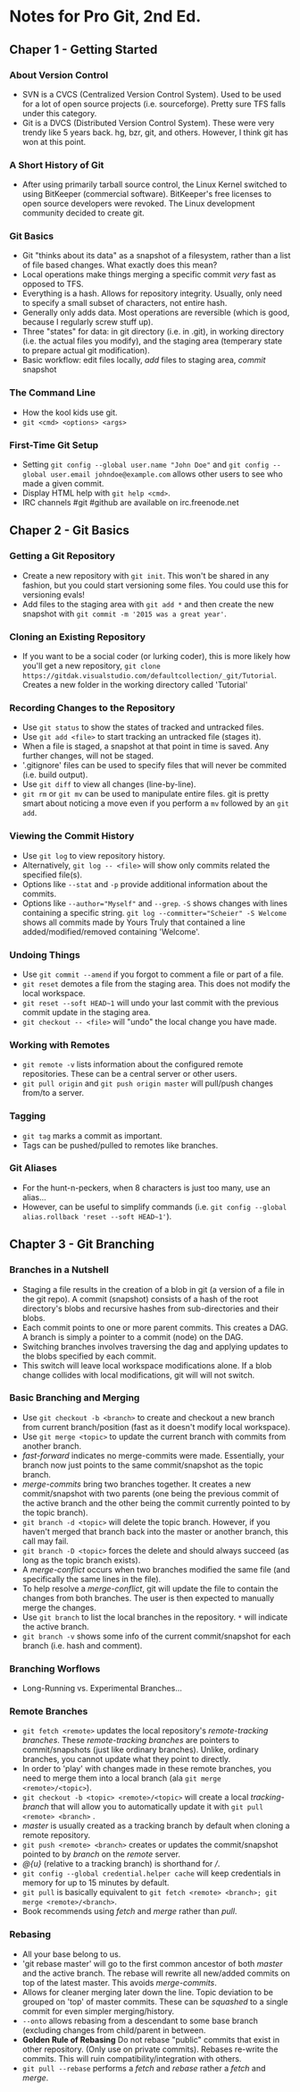 # Notes for Pro Git, 2nd Ed.

## Chaper 1 - Getting Started

### About Version Control
* SVN is a CVCS (Centralized Version Control System).  Used to be used for a lot of open source projects (i.e. sourceforge).  Pretty sure TFS falls under this category.
* Git is a DVCS (Distributed Version Control System).  These were very trendy like 5 years back.  hg, bzr, git, and others.  However, I think git has won at this point. 

### A Short History of Git
* After using primarily tarball source control, the Linux Kernel switched to using BitKeeper (commercial software).  BitKeeper's free licenses to open source developers were revoked.  The Linux development community decided to create git.

### Git Basics
* Git "thinks about its data" as a snapshot of a filesystem, rather than a list of file based changes.  What exactly does this mean?
* Local operations make things merging a specific commit *very* fast as opposed to TFS.
* Everything is a hash.  Allows for repository integrity.  Usually, only need to specify a small subset of characters, not entire hash.
* Generally only adds data.  Most operations are reversible (which is good, because I regularly screw stuff up).
* Three "states" for data: in git directory (i.e. in .git), in working directory (i.e. the actual files you modify), and the staging area (temperary state to prepare actual git modification).
* Basic workflow:  edit files locally, *add* files to staging area, *commit* snapshot

### The Command Line
* How the kool kids use git.
* `git <cmd> <options> <args>`

### First-Time Git Setup
* Setting `git config --global user.name "John Doe"` and `git config --global user.email johndoe@example.com` allows other users to see who made a given commit.
* Display HTML help with `git help <cmd>`.
* IRC channels #git #github are available on irc.freenode.net


## Chaper 2 - Git Basics

### Getting a Git Repository
* Create a new repository with `git init`.  This won't be shared in any fashion, but you could start versioning some files.  You could use this for versioning evals!
* Add files to the staging area with `git add *` and then create the new snapshot with `git commit -m '2015 was a great year'`.

### Cloning an Existing Repository
* If you want to be a social coder (or lurking coder), this is more likely how you'll get a new repository, `git clone https://gitdak.visualstudio.com/defaultcollection/_git/Tutorial`.  Creates a new folder in the working directory called 'Tutorial'

### Recording Changes to the Repository
* Use `git status` to show the states of tracked and untracked files.
* Use `git add <file>` to start tracking an untracked file (stages it).
* When a file is staged, a snapshot at that point in time is saved.  Any further changes, will not be staged.
* '.gitignore' files can be used to specify files that will never be commited (i.e. build output).
* Use `git diff` to view all changes (line-by-line).
* `git rm` or `git mv` can be used to manipulate entire files.  git is pretty smart about noticing a move even if you perform a `mv` followed by an `git add`.

### Viewing the Commit History
* Use `git log` to view repository history.
* Alternatively, `git log -- <file>` will show only commits related the specified file(s).
* Options like `--stat` and `-p` provide additional information about the commits.
* Options like `--author="Myself"` and `--grep`. `-S` shows changes with lines containing a specific string.  `git log --committer="Scheier" -S Welcome` shows all commits made by Yours Truly that contained a line added/modified/removed containing 'Welcome'.

### Undoing Things
* Use `git commit --amend` if you forgot to comment a file or part of a file.
* `git reset` demotes a file from the staging area.  This does not modify the local workspace.
* `git reset --soft HEAD~1` will undo your last commit with the previous commit update in the staging area.
* `git checkout -- <file>` will "undo" the local change you have made.

### Working with Remotes
* `git remote -v` lists information about the configured remote repositories.  These can be a central server or other users.
* `git pull origin` and `git push origin master` will pull/push changes from/to a server.

### Tagging
* `git tag` marks a commit as important.
* Tags can be pushed/pulled to remotes like branches.

### Git Aliases
* For the hunt-n-peckers, when 8 characters is just too many, use an alias...
* However, can be useful to simplify commands (i.e. `git config --global alias.rollback 'reset --soft HEAD~1'`).

## Chapter 3 - Git Branching

### Branches in a Nutshell
* Staging a file results in the creation of a blob in git (a version of a file in the git repo).  A commit (snapshot) consists of a hash of the root directory's blobs and recursive hashes from sub-directories and their blobs.
* Each commit points to one or more parent commits.  This creates a DAG.  A branch is simply a pointer to a commit (node) on the DAG.
* Switching branches involves traversing the dag and applying updates to the blobs specified by each commit.
* This switch will leave local workspace modifications alone.  If a blob change collides with local modifications, git will will not switch.

### Basic Branching and Merging
* Use `git checkout -b <branch>` to create and checkout a new branch from current branch/position (fast as it doesn't modify local workspace).
* Use `git merge <topic>` to update the current branch with commits from another branch.
* *fast-forward* indicates no merge-commits were made.  Essentially, your branch now just points to the same commit/snapshot as the topic branch.
* *merge-commits* bring two branches together.  It creates a new commit/snapshot with two parents (one being the previous commit of the active branch and the other being the commit currently pointed to by the topic branch). 
* `git branch -d <topic>` will delete the topic branch.  However, if you haven't merged that branch back into the master or another branch, this call may fail.
* `git branch -D <topic>` forces the delete and should always succeed (as long as the topic branch exists).
* A *merge-conflict* occurs when two branches modified the same file (and specifically the same lines in the file).
* To help resolve a *merge-conflict*, git will update the file to contain the changes from both branches.  The user is then expected to manually merge the changes.
* Use `git branch` to list the local branches in the repository. `*` will indicate the active branch.
* `git branch -v` shows some info of the current commit/snapshot for each branch (i.e. hash and comment).

### Branching Worflows
* Long-Running vs. Experimental Branches...

### Remote Branches
* `git fetch <remote>` updates the local repository's *remote-tracking branches*.  These *remote-tracking branches* are pointers to commit/snapshots (just like ordinary branches).  Unlike, ordinary branches, you cannot update what they point to directly.
* In order to 'play' with changes made in these remote branches, you need to merge them into a local branch (ala `git merge <remote>/<topic>`).
* `git checkout -b <topic> <remote>/<topic>` will create a local *tracking-branch* that will allow you to automatically update it with `git pull <remote> <branch>` .
* *master* is usually created as a tracking branch by default when cloning a remote repository.
* `git push <remote> <branch>` creates or updates the commit/snapshot pointed to by *branch* on the *remote* server.
* *@{u}* (relative to a tracking branch) is shorthand for *<remote>/<branch>*.
* `git config --global credential.helper cache` will keep credentials in memory for up to 15 minutes by default.
* `git pull` is basically equivalent to `git fetch <remote> <branch>; git merge <remote>/<branch>`.
* Book recommends using *fetch* and *merge* rather than *pull*.

### Rebasing
* All your base belong to us.
* 'git rebase master' will go to the first common ancestor of both *master* and the active branch.  The rebase will rewrite all new/added commits on top of the latest master.  This avoids *merge-commits*.
* Allows for cleaner merging later down the line.  Topic deviation to be grouped on 'top' of master commits.  These can be *squashed* to a single commit for even simpler merging/history.
* `--onto` allows rebasing from a descendant to some base branch (excluding changes from child/parent in between.
* **Golden Rule of Rebasing** Do not rebase "public" commits that exist in other repository.  (Only use on private commits).  Rebases re-write the commits.  This will ruin compatibility/integration with others.
* `git pull --rebase` performs a *fetch* and *rebase* rather a *fetch* and *merge*.
